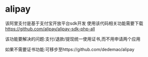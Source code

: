 # alipay
该阿里支付是基于支付宝开放平台sdk开发
使用该代码相关功能需要下载
https://github.com/alipay/alipay-sdk-php-all

该功能要解决的问题:支付/退款/提现统一使用证书,而不用申请两个应用

如果不需要证书功能:可移步至https://github.com/dedemao/alipay
